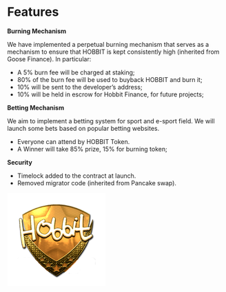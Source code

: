 # Features

**Burning Mechanism**

We have implemented a perpetual burning mechanism that serves as a mechanism to ensure that HOBBIT is kept consistently high \(inherited from Goose Finance\). In particular:

* A 5% burn fee will be charged at staking;
* 80% of the burn fee will be used to buyback HOBBIT and burn it;
* 10% will be sent to the developer’s address;
* 10% will be held in escrow for Hobbit Finance, for future projects;

**Betting Mechanism**

We aim to implement a betting system for sport and e-sport field. We will launch some bets based on popular betting websites.

* Everyone can attend by HOBBIT Token.
* A Winner will take 85% prize, 15% for burning token;

**Security**

* Timelock added to the contract at launch.
* Removed migrator code \(inherited from Pancake swap\). 

![](.gitbook/assets/hobbit_logo.png)


